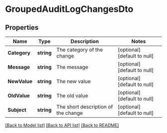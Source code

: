 # GroupedAuditLogChangesDto

## Properties
Name | Type | Description | Notes
------------ | ------------- | ------------- | -------------
**Category** | **string** | The category of the change | [optional] [default to null]
**Message** | **string** | The message | [optional] [default to null]
**NewValue** | **string** | The new value | [optional] [default to null]
**OldValue** | **string** | The old value | [optional] [default to null]
**Subject** | **string** | The short description of the change | [optional] [default to null]

[[Back to Model list]](README.md#documentation-for-models) [[Back to API list]](../README.md#documentation-for-api-endpoints) [[Back to README]](../README.md)


